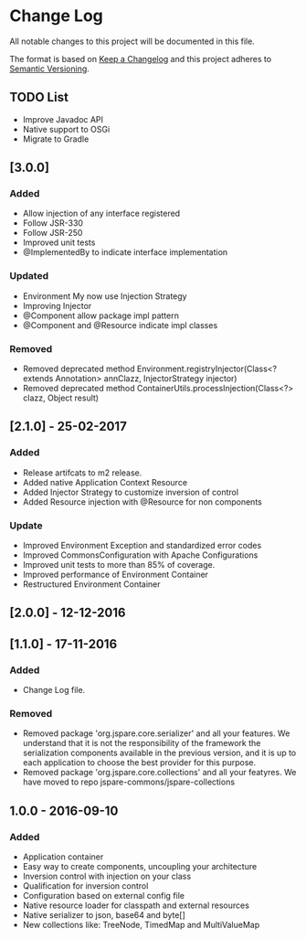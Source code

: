 # Change Log
All notable changes to this project will be documented in this file.

The format is based on [Keep a Changelog](http://keepachangelog.com/) 
and this project adheres to [Semantic Versioning](http://semver.org/).

## TODO List

- Improve Javadoc API
- Native support to OSGi
- Migrate to Gradle

## [3.0.0]

### Added
- Allow injection of any interface registered
- Follow JSR-330
- Follow JSR-250
- Improved unit tests
- @ImplementedBy to indicate interface implementation

### Updated
- Environment My now use Injection Strategy
- Improving Injector
- @Component allow package impl pattern
- @Component and @Resource indicate impl classes

### Removed
- Removed deprecated method Environment.registryInjector(Class<? extends Annotation> annClazz, InjectorStrategy injector)
- Removed deprecated method ContainerUtils.processInjection(Class<?> clazz, Object result)

## [2.1.0] - 25-02-2017

### Added

- Release artifcats to m2 release.
- Added native Application Context Resource
- Added Injector Strategy to customize inversion of control
- Added Resource injection with @Resource for non components

### Update

- Improved Environment Exception and standardized error codes
- Improved CommonsConfiguration with Apache Configurations
- Improved unit tests to more than 85% of coverage.
- Improved performance of Environment Container
- Restructured Environment Container

## [2.0.0] - 12-12-2016

## [1.1.0] - 17-11-2016

### Added
- Change Log file.

### Removed
- Removed package 'org.jspare.core.serializer' and all your features. We understand that it is not the responsibility of the framework the serialization components available in the previous version, and it is up to each application to choose the best provider for this purpose.
- Removed package 'org.jspare.core.collections' and all your featyres. We have moved to repo jspare-commons/jspare-collections

## 1.0.0 - 2016-09-10
### Added
- Application container
- Easy way to create components, uncoupling your architecture
- Inversion control with injection on your class
- Qualification for inversion control
- Configuration based on external config file
- Native resource loader for classpath and external resources
- Native serializer to json, base64 and byte[]
- New collections like: TreeNode, TimedMap and MultiValueMap
